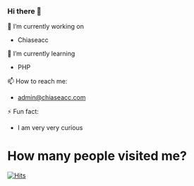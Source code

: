 ### Hi there 👋

<!--
**kien9977/kien9977** is a ✨ _special_ ✨ repository because its `README.md` (this file) appears on your GitHub profile.

Here are some ideas to get you started:

- 🔭 I’m currently working on ...
- 🌱 I’m currently learning ...
- 👯 I’m looking to collaborate on ...
- 🤔 I’m looking for help with ...
- 💬 Ask me about ...
- 📫 How to reach me: ...
- 😄 Pronouns: ...
- ⚡ Fun fact: ...
-->
🔭 I’m currently working on
- Chiaseacc

🌱 I’m currently learning
- PHP

📫 How to reach me:
- admin@chiaseacc.com

⚡ Fun fact:
- I am very very curious
# How many people visited me? <br />
[![Hits](https://hits.seeyoufarm.com/api/count/incr/badge.svg?url=https%3A%2F%2Fgithub.com%2Fkien9977%2Fkien9977&count_bg=%2379C83D&title_bg=%23555555&icon=spacex.svg&icon_color=%23E7E7E7&title=Visit&edge_flat=false)](https://hits.seeyoufarm.com)
